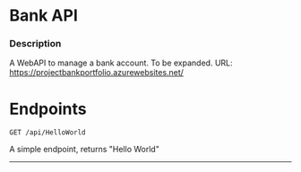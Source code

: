 # Bank API

### Description
A WebAPI to manage a bank account. To be expanded. 
URL: https://projectbankportfolio.azurewebsites.net/

# Endpoints

```http
GET /api/HelloWorld
```
A simple endpoint, returns "Hello World"

---
